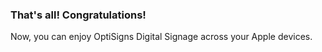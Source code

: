 ### That's all! Congratulations!

Now, you can enjoy OptiSigns Digital Signage across your Apple devices.